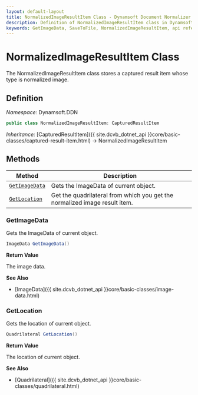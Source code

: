 ```yaml
---
layout: default-layout
title: NormalizedImageResultItem Class - Dynamsoft Document Normalizer Module .NET Edition API Reference
description: Definition of NormalizedImageResultItem class in Dynamsoft Document Normalizer Module .NET Edition.
keywords: GetImageData, SaveToFile, NormalizedImageResultItem, api reference
---
```


# NormalizedImageResultItem Class

The NormalizedImageResultItem class stores a captured result item whose type is normalized image.

## Definition

*Namespace:* Dynamsoft.DDN


```csharp
public class NormalizedImageResultItem: CapturedResultItem
```

*Inheritance:* [CapturedResultItem]({{ site.dcvb_dotnet_api }}core/basic-classes/captured-result-item.html) -> NormalizedImageResultItem

## Methods

| Method | Description |
|--------|-------------|
| [`GetImageData`](#getimagedata) | Gets the ImageData of current object. |
| [`GetLocation`](#getlocation) | Get the quadrilateral from which you get the normalized image result item. |

### GetImageData

Gets the ImageData of current object.

```csharp
ImageData GetImageData() 
```

**Return Value**

The image data.

**See Also**

* [ImageData]({{ site.dcvb_dotnet_api }}core/basic-classes/image-data.html)

### GetLocation

Gets the location of current object.

```csharp
Quadrilateral GetLocation() 
```

**Return Value**

The location of current object.

**See Also**

* [Quadrilateral]({{ site.dcvb_dotnet_api }}core/basic-classes/quadrilateral.html)
